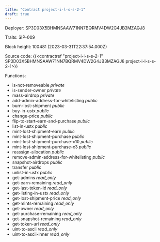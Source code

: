 ```yaml
---
title: "Contract project-i-l-s-s-2-1"
draft: true
---
```

Deployer: SP3D03X5BHMNSAAW71NN7BQRMV4DW2G4JB3MZAGJ8

Traits:
SIP-009 



Block height: 100481 (2023-03-31T22:37:54.000Z)

Source code: {{<contractref "project-i-l-s-s-2-1" SP3D03X5BHMNSAAW71NN7BQRMV4DW2G4JB3MZAGJ8 project-i-l-s-s-2-1>}}

Functions:

* is-not-removeable _private_
* is-sender-owner _private_
* mass-airdrop _private_
* add-admin-address-for-whitelisting _public_
* burn-lost-shipment _public_
* buy-in-ustx _public_
* change-price _public_
* flip-to-start-earn-and-purchase _public_
* list-in-ustx _public_
* mint-lost-shipment-earn _public_
* mint-lost-shipment-purchase _public_
* mint-lost-shipment-purchase-x10 _public_
* mint-lost-shipment-purchase-x3 _public_
* reassign-allocation _public_
* remove-admin-address-for-whitelisting _public_
* snapshot-airdrops _public_
* transfer _public_
* unlist-in-ustx _public_
* get-admins _read_only_
* get-earn-remaining _read_only_
* get-last-token-id _read_only_
* get-listing-in-ustx _read_only_
* get-lost-shipment-price _read_only_
* get-mints-remaining _read_only_
* get-owner _read_only_
* get-purchase-remaining _read_only_
* get-snapshot-remaining _read_only_
* get-token-uri _read_only_
* uint-to-ascii _read_only_
* uint-to-ascii-inner _read_only_

